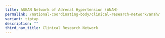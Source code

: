 ```yaml
---
title: ASEAN Network of Adrenal Hypertension (ANAH)
permalink: /national-coordinating-body/clinical-research-network/anah/
variant: tiptap
description: ""
third_nav_title: Clinical Research Network
---
```

